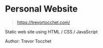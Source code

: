 # Personal Website
> https://trevortocchet.com/

Static web site using HTML / CSS / JavaScript

Author: Trevor Tocchet
